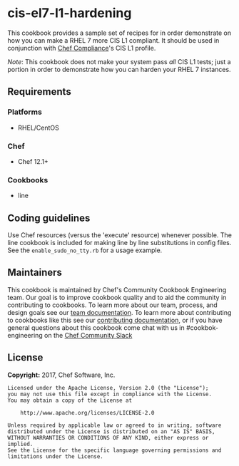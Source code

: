 # cis-el7-l1-hardening

This cookbook provides a sample set of recipes for in order demonstrate on how you can make a RHEL 7 more CIS L1 compliant. It should be used in conjunction with [Chef Compliance](https://www.chef.io/compliance/)'s CIS L1 profile.

*Note*: This cookbook does not make your system pass *all* CIS L1 tests; just a portion in order to demonstrate how you can harden your RHEL 7 instances.

## Requirements

### Platforms

- RHEL/CentOS

### Chef

- Chef 12.1+

### Cookbooks

- line

## Coding guidelines

Use Chef resources (versus the 'execute' resource) whenever possible.  The line cookbook is included for making line by line substitutions in config files.  See the `enable_sudo_no_tty.rb` for
a usage example.


## Maintainers

This cookbook is maintained by Chef's Community Cookbook Engineering team. Our goal is to improve cookbook quality and to aid the community in contributing to cookbooks. To learn more about our team, process, and design goals see our [team documentation](https://github.com/chef-cookbooks/community_cookbook_documentation/blob/master/COOKBOOK_TEAM.MD). To learn more about contributing to cookbooks like this see our [contributing documentation](https://github.com/chef-cookbooks/community_cookbook_documentation/blob/master/CONTRIBUTING.MD), or if you have general questions about this cookbook come chat with us in #cookbok-engineering on the [Chef Community Slack](http://community-slack.chef.io/)

## License

**Copyright:** 2017, Chef Software, Inc.

```
Licensed under the Apache License, Version 2.0 (the "License");
you may not use this file except in compliance with the License.
You may obtain a copy of the License at

    http://www.apache.org/licenses/LICENSE-2.0

Unless required by applicable law or agreed to in writing, software
distributed under the License is distributed on an "AS IS" BASIS,
WITHOUT WARRANTIES OR CONDITIONS OF ANY KIND, either express or implied.
See the License for the specific language governing permissions and
limitations under the License.
```
